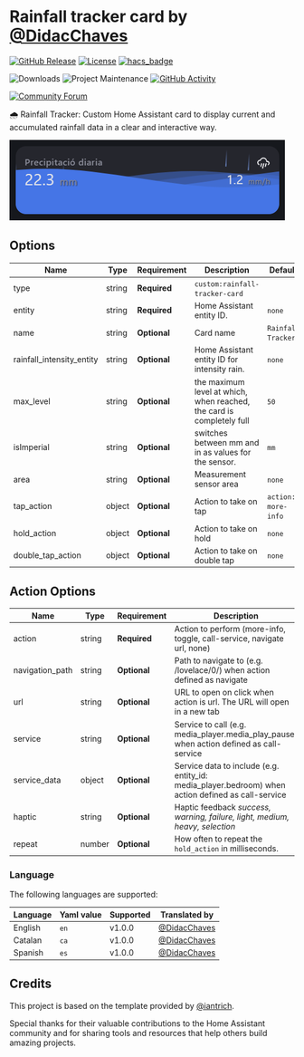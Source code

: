 # Rainfall tracker card by [@DidacChaves](https://www.github.com/DidacChaves)

[![GitHub Release][releases-shield]][releases]
[![License][license-shield]](LICENSE)
[![hacs_badge](https://img.shields.io/badge/HACS-Custom-orange.svg?style=for-the-badge)](https://github.com/custom-components/hacs)

![Downloads][downloads]
![Project Maintenance][maintenance-shield]
[![GitHub Activity][commits-shield]][commits]

[![Community Forum][forum-shield]][forum]

🌧️ Rainfall Tracker: Custom Home Assistant card to display current and accumulated rainfall data in a clear and interactive way.

![Default](https://github.com/didacchaves/rainfall-tracker-card/blob/master/docs/images/img.png?raw=true)

## Options

| Name                      | Type    | Requirement  | Description                                                            | Default               |
|---------------------------| ------- | ------------ |------------------------------------------------------------------------|-----------------------|
| type                      | string  | **Required** | `custom:rainfall-tracker-card`                                         |                       | 
| entity                    | string  | **Required** | Home Assistant entity ID.                                              | `none`                |
| name                      | string  | **Optional** | Card name                                                              | `Rainfall Tracker`    |
| rainfall_intensity_entity | string  | **Optional** | Home Assistant entity ID for intensity rain.                           | `none`                |
| max_level                 | string  | **Optional** | the maximum level at which, when reached, the card is completely full  | `50`                  | 
| isImperial                | string  | **Optional** | switches between mm and in as values for the sensor.                   | `mm`                  |
| area                      | string  | **Optional** | Measurement sensor area                                                | `none`                |
| tap_action                | object  | **Optional** | Action to take on tap                                                  | `action: more-info`   |
| hold_action               | object  | **Optional** | Action to take on hold                                                 | `none`                |
| double_tap_action         | object  | **Optional** | Action to take on double tap                                           | `none`                |

## Action Options

| Name            | Type   | Requirement  | Description                                                                                        | Default     |
| --------------- | ------ | ------------ |----------------------------------------------------------------------------------------------------|-------------|
| action          | string | **Required** | Action to perform (more-info, toggle, call-service, navigate url, none)                            | `more-info` |
| navigation_path | string | **Optional** | Path to navigate to (e.g. /lovelace/0/) when action defined as navigate                            | `none`      |
| url             | string | **Optional** | URL to open on click when action is url. The URL will open in a new tab                            | `none`      |
| service         | string | **Optional** | Service to call (e.g. media_player.media_play_pause) when action defined as call-service           | `none`      |
| service_data    | object | **Optional** | Service data to include (e.g. entity_id: media_player.bedroom) when action defined as call-service | `none`      |
| haptic          | string | **Optional** | Haptic feedback _success, warning, failure, light, medium, heavy, selection_                       | `none`      |
| repeat          | number | **Optional** | How often to repeat the `hold_action` in milliseconds.                                             | `none`      |

### Language

The following languages are supported:

| Language | Yaml value | Supported | Translated by                                       |
|----------|------------|-----------|-----------------------------------------------------|
| English  | `en`       | v1.0.0    | [@DidacChaves](https://www.github.com/DidacChaves)  |
| Catalan  | `ca`       | v1.0.0    | [@DidacChaves](https://www.github.com/DidacChaves)  |
| Spanish  | `es`       | v1.0.0    | [@DidacChaves](https://www.github.com/DidacChaves)  |

## Credits

This project is based on the template provided by [@iantrich](https://www.github.com/iantrich).

Special thanks for their valuable contributions to the Home Assistant community and for sharing tools and resources that help others build amazing projects.

[commits-shield]: https://img.shields.io/github/commit-activity/y/DidacChaves/rainfall-tracker-card.svg?style=for-the-badge
[commits]: https://github.com/DidacChaves/rainfall-tracker-card/commits/master
[devcontainer]: https://code.visualstudio.com/docs/remote/containers
[discord-shield]: https://img.shields.io/discord/330944238910963714.svg?style=for-the-badge
[forum-shield]: https://img.shields.io/badge/community-forum-brightgreen.svg?style=for-the-badge
[forum]: https://community.home-assistant.io/c/projects/frontend
[license-shield]: https://img.shields.io/github/license/DidacChaves/rainfall-tracker-card.svg?style=for-the-badge
[maintenance-shield]: https://img.shields.io/maintenance/yes/2025.svg?style=for-the-badge
[releases-shield]: https://img.shields.io/github/release/DidacChaves/rainfall-tracker-card.svg?style=for-the-badge
[releases]: https://github.com/DidacChaves/rainfall-tracker-card/releases
[downloads]: https://img.shields.io/github/downloads/DidacChaves/rainfall-tracker-card/total?style=for-the-badge
